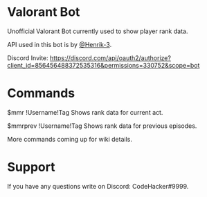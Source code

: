 # Valorant Bot
Unofficial Valorant Bot currently used to show player rank data. 

API used in this bot is by [@Henrik-3](https://github.com/Henrik-3/unofficial-valorant-api).

Discord Invite: https://discord.com/api/oauth2/authorize?client_id=856456488372535316&permissions=330752&scope=bot

# Commands
$mmr !Username!Tag
Shows rank data for current act.

$mmrprev !Username!Tag
Shows rank data for previous episodes.

More commands coming up for wiki details.

# Support
If you have any questions write on Discord: CodeHacker#9999. 

